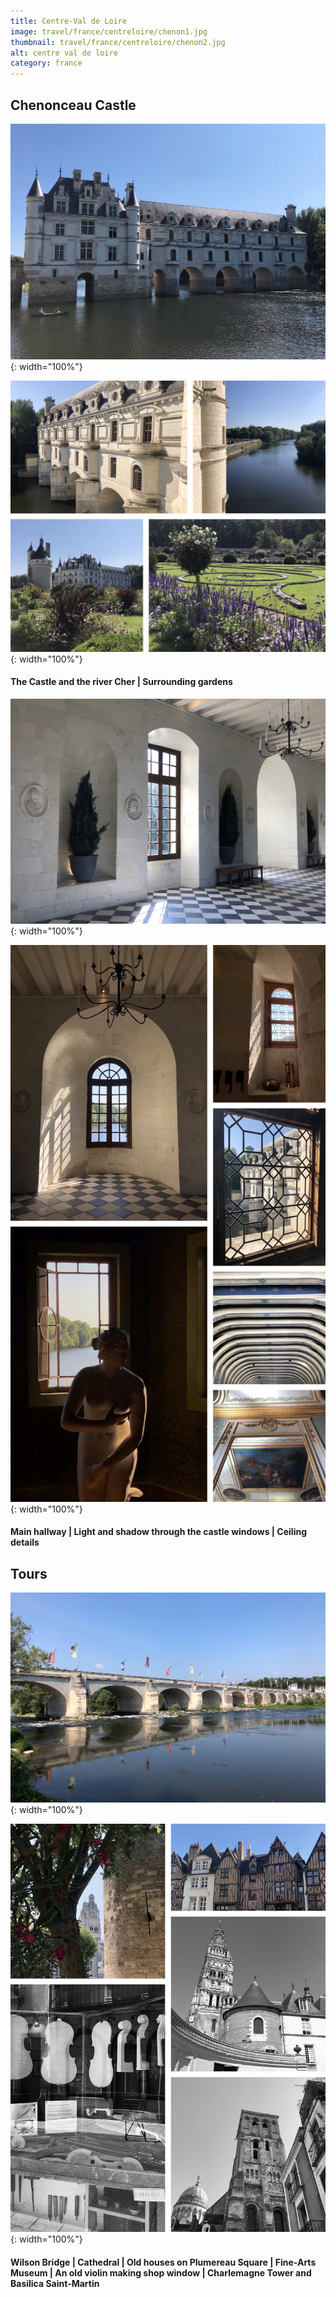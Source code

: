 ```yaml
---
title: Centre-Val de Loire
image: travel/france/centreloire/chenon1.jpg
thumbnail: travel/france/centreloire/chenon2.jpg
alt: centre val de loire
category: france
---
```


## Chenonceau Castle

![castle bridge](./assets/img/travel/france/centreloire/chenon2.jpg){: width="100%"}

![castle river and gardens](./assets/img/travel/france/centreloire/chenon3.jpg){: width="100%"}

#### The Castle and the river Cher | Surrounding gardens

![hallway](./assets/img/travel/france/centreloire/chenon4.jpg){: width="100%"}

![interior windows and ceilings](./assets/img/travel/france/centreloire/chenon5.jpg){: width="100%"}

#### Main hallway | Light and shadow through the castle windows | Ceiling details

## Tours

![wilson bridge](./assets/img/travel/france/centreloire/tours1.jpg){: width="100%"}

![old town buildings and violin shop](./assets/img/travel/france/centreloire/tours2.jpg){: width="100%"}

#### Wilson Bridge | Cathedral | Old houses on Plumereau Square | Fine-Arts Museum | An old violin making shop window | Charlemagne Tower and Basilica Saint-Martin
